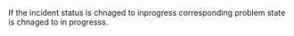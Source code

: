 If the incident status is chnaged to inprogress corresponding problem state is chnaged to in progresss.
